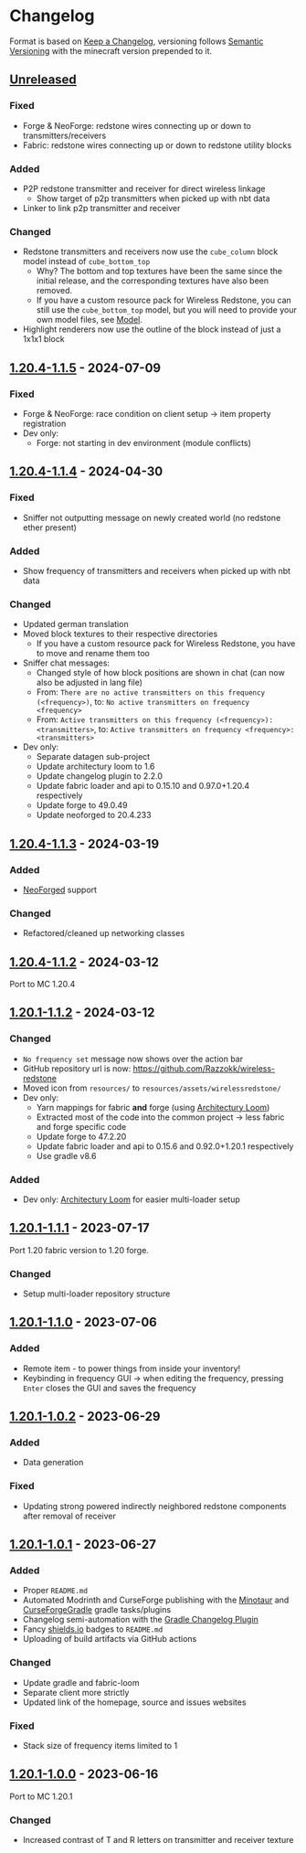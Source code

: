 # Changelog

Format is based on [Keep a Changelog](https://keepachangelog.com/en/1.1.0/),
versioning follows [Semantic Versioning](https://semver.org/spec/v2.0.0.html)
with the minecraft version prepended to it.

## [Unreleased]

### Fixed

- Forge & NeoForge: redstone wires connecting up or down to transmitters/receivers
- Fabric: redstone wires connecting up or down to redstone utility blocks

### Added

- P2P redstone transmitter and receiver for direct wireless linkage
	- Show target of p2p transmitters when picked up with nbt data
- Linker to link p2p transmitter and receiver

### Changed

- Redstone transmitters and receivers now use the `cube_column` block model instead of `cube_bottom_top`
	- Why? The bottom and top textures have been the same since the initial release,
	  and the corresponding textures have also been removed.
	- If you have a custom resource pack for Wireless Redstone, you can still use the `cube_bottom_top` model,
	  but you will need to provide your own model files, see [Model](https://minecraft.wiki/w/Model).
- Highlight renderers now use the outline of the block instead of just a 1x1x1 block

## [1.20.4-1.1.5] - 2024-07-09

### Fixed

- Forge & NeoForge: race condition on client setup -> item property registration
- Dev only:
	- Forge: not starting in dev environment (module conflicts)

## [1.20.4-1.1.4] - 2024-04-30

### Fixed

- Sniffer not outputting message on newly created world (no redstone ether present)

### Added

- Show frequency of transmitters and receivers when picked up with nbt data

### Changed

- Updated german translation
- Moved block textures to their respective directories
	- If you have a custom resource pack for Wireless Redstone, you have to move and rename them too
- Sniffer chat messages:
	- Changed style of how block positions are shown in chat (can now also be adjusted in lang file)
	- From: `There are no active transmitters on this frequency (<frequency>)`,
	  to: `No active transmitters on frequency <frequency>`
	- From: `Active transmitters on this frequency (<frequency>): <transmitters>`,
	  to: `Active transmitters on frequency <frequency>: <transmitters>`
- Dev only:
	- Separate datagen sub-project
	- Update architectury loom to 1.6
	- Update changelog plugin to 2.2.0
	- Update fabric loader and api to 0.15.10 and 0.97.0+1.20.4 respectively
	- Update forge to 49.0.49
	- Update neoforged to 20.4.233

## [1.20.4-1.1.3] - 2024-03-19

### Added

- [NeoForged](https://neoforged.net/) support

### Changed

- Refactored/cleaned up networking classes

## [1.20.4-1.1.2] - 2024-03-12

Port to MC 1.20.4

## [1.20.1-1.1.2] - 2024-03-12

### Changed

- `No frequency set` message now shows over the action bar
- GitHub repository url is now: https://github.com/Razzokk/wireless-redstone
- Moved icon from `resources/` to `resources/assets/wirelessredstone/`
- Dev only:
	- Yarn mappings for fabric **and** forge (using
	  [Architectury Loom](https://docs.architectury.dev/loom/introduction))
	- Extracted most of the code into the common project -> less fabric and forge specific code
	- Update forge to 47.2.20
	- Update fabric loader and api to 0.15.6 and 0.92.0+1.20.1 respectively
	- Use gradle v8.6

### Added

- Dev only: [Architectury Loom](https://docs.architectury.dev/loom/introduction) for easier multi-loader setup

## [1.20.1-1.1.1] - 2023-07-17

Port 1.20 fabric version to 1.20 forge.

### Changed

- Setup multi-loader repository structure

## [1.20.1-1.1.0] - 2023-07-06

### Added

- Remote item - to power things from inside your inventory!
- Keybinding in frequency GUI -> when editing the frequency, pressing `Enter` closes the GUI and saves the frequency

## [1.20.1-1.0.2] - 2023-06-29

### Added

- Data generation

### Fixed

- Updating strong powered indirectly neighbored redstone components after removal of receiver

## [1.20.1-1.0.1] - 2023-06-27

### Added

- Proper `README.md`
- Automated Modrinth and CurseForge publishing with the [Minotaur](https://github.com/modrinth/minotaur)
  and [CurseForgeGradle](https://github.com/Darkhax/CurseForgeGradle) gradle tasks/plugins
- Changelog semi-automation with the [Gradle Changelog Plugin](https://github.com/JetBrains/gradle-changelog-plugin)
- Fancy [shields.io](https://shields.io/) badges to `README.md`
- Uploading of build artifacts via GitHub actions

### Changed

- Update gradle and fabric-loom
- Separate client more strictly
- Updated link of the homepage, source and issues websites

### Fixed

- Stack size of frequency items limited to 1

## [1.20.1-1.0.0] - 2023-06-16

Port to MC 1.20.1

### Changed

- Increased contrast of T and R letters on transmitter and receiver texture

[Unreleased]: https://github.com/Razzokk/wireless-redstone/compare/release/1.20.4-1.1.5...HEAD
[1.20.4-1.1.3]: https://github.com/Razzokk/wireless-redstone/compare/release/1.20.4-1.1.2...release/1.20.4-1.1.3
[1.20.4-1.1.2]: https://github.com/Razzokk/wireless-redstone/compare/release/1.20.1-1.1.2...release/1.20.4-1.1.2
[1.20.4-1.1.4]: https://github.com/Razzokk/wireless-redstone/compare/release/1.20.4-1.1.3...release/1.20.4-1.1.4
[1.20.4-1.1.5]: https://github.com/Razzokk/wireless-redstone/compare/release/1.20.4-1.1.4...release/1.20.4-1.1.5
[1.20.1-1.1.2]: https://github.com/Razzokk/wireless-redstone/compare/release/1.20.1-1.1.1...release/1.20.1-1.1.2
[1.20.1-1.1.0]: https://github.com/Razzokk/wireless-redstone/compare/release/1.20.1-1.0.2...release/1.20.1-1.1.0
[1.20.1-1.0.2]: https://github.com/Razzokk/wireless-redstone/compare/release/1.20.1-1.0.1...release/1.20.1-1.0.2
[1.20.1-1.0.1]: https://github.com/Razzokk/wireless-redstone/compare/release/1.20.1-1.0.0...release/1.20.1-1.0.1
[1.20.1-1.0.0]: https://github.com/Razzokk/wireless-redstone/commits/release/1.20.1-1.0.0
[1.20.1-1.1.1]: https://github.com/Razzokk/wireless-redstone/compare/release/1.20.1-1.1.0...release/1.20.1-1.1.1
